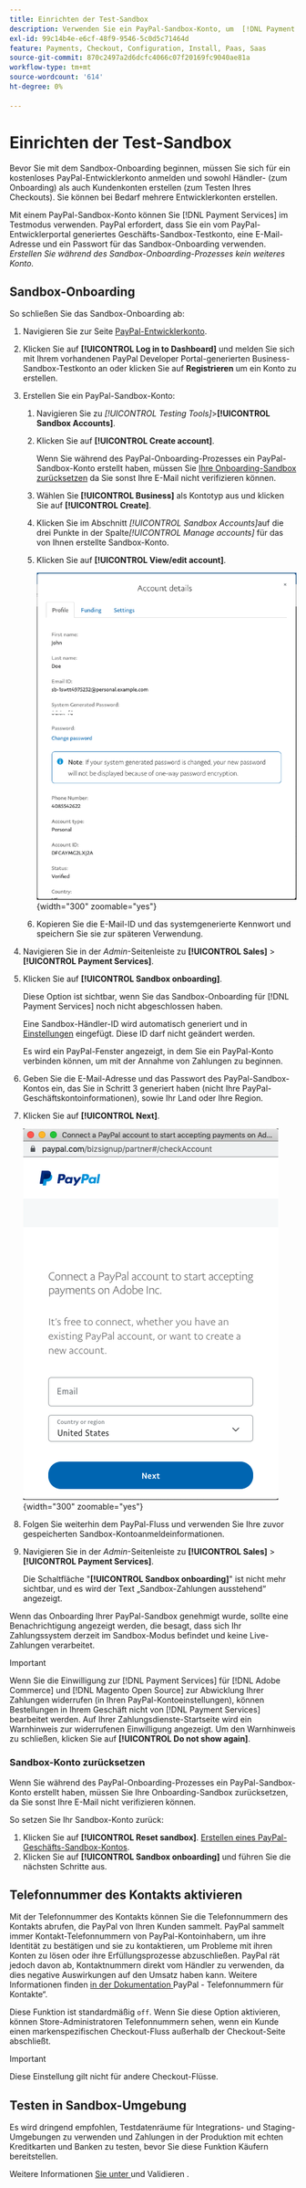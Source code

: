 ```yaml
---
title: Einrichten der Test-Sandbox
description: Verwenden Sie ein PayPal-Sandbox-Konto, um  [!DNL Payment Services]  Testmodus zu verwenden.
exl-id: 99c14b4e-e6cf-48f9-9546-5c0d5c71464d
feature: Payments, Checkout, Configuration, Install, Paas, Saas
source-git-commit: 870c2497a2d6dcfc4066c07f20169fc9040ae81a
workflow-type: tm+mt
source-wordcount: '614'
ht-degree: 0%

---
```


# Einrichten der Test-Sandbox

Bevor Sie mit dem Sandbox-Onboarding beginnen, müssen Sie sich für ein kostenloses PayPal-Entwicklerkonto anmelden und sowohl Händler- (zum Onboarding) als auch Kundenkonten erstellen (zum Testen Ihres Checkouts). Sie können bei Bedarf mehrere Entwicklerkonten erstellen.

Mit einem PayPal-Sandbox-Konto können Sie [!DNL Payment Services] im Testmodus verwenden. PayPal erfordert, dass Sie ein vom PayPal-Entwicklerportal generiertes Geschäfts-Sandbox-Testkonto, eine E-Mail-Adresse und ein Passwort für das Sandbox-Onboarding verwenden. *Erstellen Sie während des Sandbox-Onboarding-Prozesses kein weiteres Konto.*

## Sandbox-Onboarding

So schließen Sie das Sandbox-Onboarding ab:

1. Navigieren Sie zur Seite [PayPal-Entwicklerkonto](https://developer.paypal.com/developer/accounts/).
1. Klicken Sie auf **[!UICONTROL Log in to Dashboard]** und melden Sie sich mit Ihrem vorhandenen PayPal Developer Portal-generierten Business-Sandbox-Testkonto an oder klicken Sie auf **Registrieren** um ein Konto zu erstellen.
1. Erstellen Sie ein PayPal-Sandbox-Konto:
   1. Navigieren Sie zu _[!UICONTROL Testing Tools]_>**[!UICONTROL Sandbox Accounts]**.
   1. Klicken Sie auf **[!UICONTROL Create account]**.

      Wenn Sie während des PayPal-Onboarding-Prozesses ein PayPal-Sandbox-Konto erstellt haben, müssen Sie [Ihre Onboarding-Sandbox zurücksetzen](#reset-your-sandbox-account) da Sie sonst Ihre E-Mail nicht verifizieren können.

   1. Wählen Sie **[!UICONTROL Business]** als Kontotyp aus und klicken Sie auf **[!UICONTROL Create]**.
   1. Klicken Sie im Abschnitt _[!UICONTROL Sandbox Accounts]_&#x200B;auf die drei Punkte in der Spalte&#x200B;_[!UICONTROL Manage accounts]_ für das von Ihnen erstellte Sandbox-Konto.
   1. Klicken Sie auf **[!UICONTROL View/edit account]**.

      ![PayPal - Sandbox-Konto anzeigen/bearbeiten](assets/onboarding-viewedit-sandbox.png){width="300" zoomable="yes"}

   1. Kopieren Sie die E-Mail-ID und das systemgenerierte Kennwort und speichern Sie sie zur späteren Verwendung.

1. Navigieren Sie in der _Admin_-Seitenleiste zu **[!UICONTROL Sales]** > **[!UICONTROL Payment Services]**.
1. Klicken Sie auf **[!UICONTROL Sandbox onboarding]**.

   Diese Option ist sichtbar, wenn Sie das Sandbox-Onboarding für [!DNL Payment Services] noch nicht abgeschlossen haben.

   Eine Sandbox-Händler-ID wird automatisch generiert und in [Einstellungen](configure-admin.md) eingefügt. Diese ID darf nicht geändert werden.

   Es wird ein PayPal-Fenster angezeigt, in dem Sie ein PayPal-Konto verbinden können, um mit der Annahme von Zahlungen zu beginnen.

1. Geben Sie die E-Mail-Adresse und das Passwort des PayPal-Sandbox-Kontos ein, das Sie in Schritt 3 generiert haben (nicht Ihre PayPal-Geschäftskontoinformationen), sowie Ihr Land oder Ihre Region.
1. Klicken Sie auf **[!UICONTROL Next]**.

   ![PayPal - PayPal-Konto für Zahlungen verbinden](assets/paypal-connectacct.png){width="300" zoomable="yes"}

1. Folgen Sie weiterhin dem PayPal-Fluss und verwenden Sie Ihre zuvor gespeicherten Sandbox-Kontoanmeldeinformationen.
1. Navigieren Sie in der _Admin_-Seitenleiste zu **[!UICONTROL Sales]** > **[!UICONTROL Payment Services]**.

   Die Schaltfläche &quot;**[!UICONTROL Sandbox onboarding]**&quot; ist nicht mehr sichtbar, und es wird der Text „Sandbox-Zahlungen ausstehend“ angezeigt.

Wenn das Onboarding Ihrer PayPal-Sandbox genehmigt wurde, sollte eine Benachrichtigung angezeigt werden, die besagt, dass sich Ihr Zahlungssystem derzeit im Sandbox-Modus befindet und keine Live-Zahlungen verarbeitet.

>[!IMPORTANT]
>
>Wenn Sie die Einwilligung zur [!DNL Payment Services] für [!DNL Adobe Commerce] und [!DNL Magento Open Source] zur Abwicklung Ihrer Zahlungen widerrufen (in Ihren PayPal-Kontoeinstellungen), können Bestellungen in Ihrem Geschäft nicht von [!DNL Payment Services] bearbeitet werden. Auf Ihrer Zahlungsdienste-Startseite wird ein Warnhinweis zur widerrufenen Einwilligung angezeigt. Um den Warnhinweis zu schließen, klicken Sie auf **[!UICONTROL Do not show again]**.

### Sandbox-Konto zurücksetzen

Wenn Sie während des PayPal-Onboarding-Prozesses ein PayPal-Sandbox-Konto erstellt haben, müssen Sie Ihre Onboarding-Sandbox zurücksetzen, da Sie sonst Ihre E-Mail nicht verifizieren können.

So setzen Sie Ihr Sandbox-Konto zurück:

1. Klicken Sie auf **[!UICONTROL Reset sandbox]**. [Erstellen eines PayPal-Geschäfts-Sandbox-Kontos](https://developer.paypal.com/docs/api-basics/sandbox/accounts/#create-a-business-sandbox-account).
1. Klicken Sie auf **[!UICONTROL Sandbox onboarding]** und führen Sie die nächsten Schritte aus.

## Telefonnummer des Kontakts aktivieren

Mit der Telefonnummer des Kontakts können Sie die Telefonnummern des Kontakts abrufen, die PayPal von Ihren Kunden sammelt. PayPal sammelt immer Kontakt-Telefonnummern von PayPal-Kontoinhabern, um ihre Identität zu bestätigen und sie zu kontaktieren, um Probleme mit ihren Konten zu lösen oder ihre Erfüllungsprozesse abzuschließen. PayPal rät jedoch davon ab, Kontaktnummern direkt vom Händler zu verwenden, da dies negative Auswirkungen auf den Umsatz haben kann. Weitere Informationen finden [ in der Dokumentation ](https://www.sandbox.paypal.com/businessmanage/preferences/website)PayPal - Telefonnummern für Kontakte“.

Diese Funktion ist standardmäßig `off`. Wenn Sie diese Option aktivieren, können Store-Administratoren Telefonnummern sehen, wenn ein Kunde einen markenspezifischen Checkout-Fluss außerhalb der Checkout-Seite abschließt.

>[!IMPORTANT]
>
>Diese Einstellung gilt nicht für andere Checkout-Flüsse.

## Testen in Sandbox-Umgebung

Es wird dringend empfohlen, Testdatenräume für Integrations- und Staging-Umgebungen zu verwenden und Zahlungen in der Produktion mit echten Kreditkarten und Banken zu testen, bevor Sie diese Funktion Käufern bereitstellen.

Weitere Informationen [ Sie unter ](test-validate.md) und Validieren .
